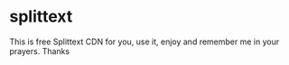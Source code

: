 # splittext
This is free Splittext CDN for you, use it, enjoy and remember me in your prayers. Thanks
